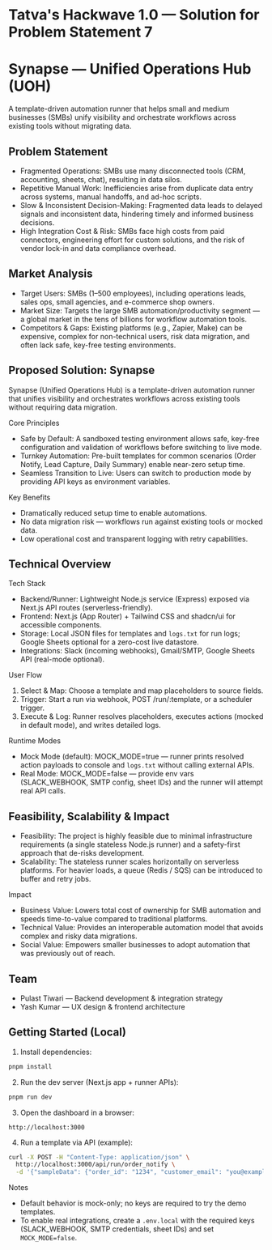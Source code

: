 # Tatva's Hackwave 1.0 — Solution for Problem Statement 7

# Synapse — Unified Operations Hub (UOH)

A template-driven automation runner that helps small and medium businesses (SMBs) unify visibility and orchestrate workflows across existing tools without migrating data.

## Problem Statement

- Fragmented Operations: SMBs use many disconnected tools (CRM, accounting, sheets, chat), resulting in data silos.
- Repetitive Manual Work: Inefficiencies arise from duplicate data entry across systems, manual handoffs, and ad-hoc scripts.
- Slow & Inconsistent Decision-Making: Fragmented data leads to delayed signals and inconsistent data, hindering timely and informed business decisions.
- High Integration Cost & Risk: SMBs face high costs from paid connectors, engineering effort for custom solutions, and the risk of vendor lock-in and data compliance overhead.

## Market Analysis

- Target Users: SMBs (1–500 employees), including operations leads, sales ops, small agencies, and e-commerce shop owners.
- Market Size: Targets the large SMB automation/productivity segment — a global market in the tens of billions for workflow automation tools.
- Competitors & Gaps: Existing platforms (e.g., Zapier, Make) can be expensive, complex for non-technical users, risk data migration, and often lack safe, key-free testing environments.

## Proposed Solution: Synapse

Synapse (Unified Operations Hub) is a template-driven automation runner that unifies visibility and orchestrates workflows across existing tools without requiring data migration.

Core Principles

- Safe by Default: A sandboxed testing environment allows safe, key-free configuration and validation of workflows before switching to live mode.
- Turnkey Automation: Pre-built templates for common scenarios (Order Notify, Lead Capture, Daily Summary) enable near-zero setup time.
- Seamless Transition to Live: Users can switch to production mode by providing API keys as environment variables.

Key Benefits

- Dramatically reduced setup time to enable automations.
- No data migration risk — workflows run against existing tools or mocked data.
- Low operational cost and transparent logging with retry capabilities.

## Technical Overview

Tech Stack

- Backend/Runner: Lightweight Node.js service (Express) exposed via Next.js API routes (serverless-friendly).
- Frontend: Next.js (App Router) + Tailwind CSS and shadcn/ui for accessible components.
- Storage: Local JSON files for templates and `logs.txt` for run logs; Google Sheets optional for a zero-cost live datastore.
- Integrations: Slack (incoming webhooks), Gmail/SMTP, Google Sheets API (real-mode optional).

User Flow

1. Select & Map: Choose a template and map placeholders to source fields.
2. Trigger: Start a run via webhook, POST /run/:template, or a scheduler trigger.
3. Execute & Log: Runner resolves placeholders, executes actions (mocked in default mode), and writes detailed logs.

Runtime Modes

- Mock Mode (default): MOCK_MODE=true — runner prints resolved action payloads to console and `logs.txt` without calling external APIs.
- Real Mode: MOCK_MODE=false — provide env vars (SLACK_WEBHOOK, SMTP config, sheet IDs) and the runner will attempt real API calls.

## Feasibility, Scalability & Impact

- Feasibility: The project is highly feasible due to minimal infrastructure requirements (a single stateless Node.js runner) and a safety-first approach that de-risks development.
- Scalability: The stateless runner scales horizontally on serverless platforms. For heavier loads, a queue (Redis / SQS) can be introduced to buffer and retry jobs.

Impact

- Business Value: Lowers total cost of ownership for SMB automation and speeds time-to-value compared to traditional platforms.
- Technical Value: Provides an interoperable automation model that avoids complex and risky data migrations.
- Social Value: Empowers smaller businesses to adopt automation that was previously out of reach.

## Team

- Pulast Tiwari — Backend development & integration strategy
- Yash Kumar — UX design & frontend architecture

## Getting Started (Local)

1. Install dependencies:

```bash
pnpm install
```

2. Run the dev server (Next.js app + runner APIs):

```bash
pnpm run dev
```

3. Open the dashboard in a browser:

```
http://localhost:3000
```

4. Run a template via API (example):

```bash
curl -X POST -H "Content-Type: application/json" \
  http://localhost:3000/api/run/order_notify \
  -d '{"sampleData": {"order_id": "1234", "customer_email": "you@example.com"}}'
```

Notes

- Default behavior is mock-only; no keys are required to try the demo templates.
- To enable real integrations, create a `.env.local` with the required keys (SLACK_WEBHOOK, SMTP credentials, sheet IDs) and set `MOCK_MODE=false`.
